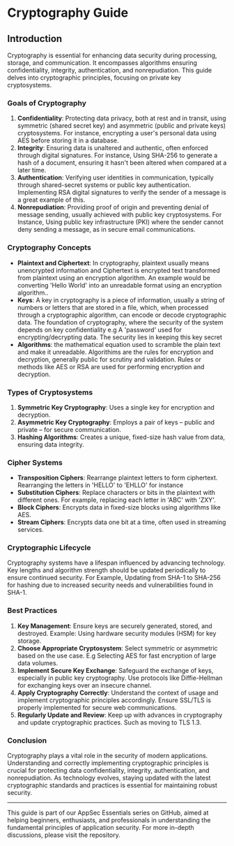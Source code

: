 # Cryptography Guide

## Introduction

Cryptography is essential for enhancing data security during processing, storage, and communication. It encompasses algorithms ensuring confidentiality, integrity, authentication, and nonrepudiation. This guide delves into cryptographic principles, focusing on private key cryptosystems.

### Goals of Cryptography

1. **Confidentiality**: Protecting data privacy, both at rest and in transit, using symmetric (shared secret key) and asymmetric (public and private keys) cryptosystems.  For instance, encrypting a user's personal data using AES before storing it in a database.
2. **Integrity**: Ensuring data is unaltered and authentic, often enforced through digital signatures. For instance, Using SHA-256 to generate a hash of a document, ensuring it hasn't been altered when compared at a later time.
3. **Authentication**: Verifying user identities in communication, typically through shared-secret systems or public key authentication.  Implementing RSA digital signatures to verify the sender of a message is a great example of this.
4. **Nonrepudiation**: Providing proof of origin and preventing denial of message sending, usually achieved with public key cryptosystems. For Instance, Using public key infrastructure (PKI) where the sender cannot deny sending a message, as in secure email communications.

### Cryptography Concepts

- **Plaintext and Ciphertext**: In cryptography, plaintext usually means unencrypted information and Ciphertext is encrypted text transformed from plaintext using an encryption algorithm. An example would be converting 'Hello World' into an unreadable format using an encryption algorithm..
- **Keys**: A key in cryptography is a piece of information, usually a string of numbers or letters that are stored in a file, which, when processed through a cryptographic algorithm, can encode or decode cryptographic data. The foundation of cryptography, where the security of the system depends on key confidentiality e.g A 'password' used for encrypting/decrypting data. The security lies in keeping this key secret
- **Algorithms**: the mathematical equation used to scramble the plain text and make it unreadable. Algorithims are the rules for encryption and decryption, generally public for scrutiny and validation. Rules or methods like AES or RSA are used for performing encryption and decryption.

### Types of Cryptosystems

1. **Symmetric Key Cryptography**: Uses a single key for encryption and decryption.
2. **Asymmetric Key Cryptography**: Employs a pair of keys – public and private – for secure communication.
3. **Hashing Algorithms**: Creates a unique, fixed-size hash value from data, ensuring data integrity.

### Cipher Systems

- **Transposition Ciphers**: Rearrange plaintext letters to form ciphertext.  Rearranging the letters in 'HELLO' to 'EHLLO' for instance
- **Substitution Ciphers**: Replace characters or bits in the plaintext with different ones. For example, replacing each letter in 'ABC' with 'ZXY'.
- **Block Ciphers**: Encrypts data in fixed-size blocks using algorithms like AES.
- **Stream Ciphers**: Encrypts data one bit at a time, often used in streaming services.

### Cryptographic Lifecycle

Cryptography systems have a lifespan influenced by advancing technology. Key lengths and algorithm strength should be updated periodically to ensure continued security. For Example, Updating from SHA-1 to SHA-256 for hashing due to increased security needs and vulnerabilities found in SHA-1.

### Best Practices

1. **Key Management**: Ensure keys are securely generated, stored, and destroyed. Example: Using hardware security modules (HSM) for key storage.
2. **Choose Appropriate Cryptosystem**: Select symmetric or asymmetric based on the use case.  E.g Selecting AES for fast encryption of large data volumes.
3. **Implement Secure Key Exchange**: Safeguard the exchange of keys, especially in public key cryptography. Use protocols like Diffie-Hellman for exchanging keys over an insecure channel.
4. **Apply Cryptography Correctly**: Understand the context of usage and implement cryptographic principles accordingly. Ensure SSL/TLS is properly implemented for secure web communications.
5. **Regularly Update and Review**: Keep up with advances in cryptography and update cryptographic practices.  Such as moving to TLS 1.3.

### Conclusion

Cryptography plays a vital role in the security of modern applications. Understanding and correctly implementing cryptographic principles is crucial for protecting data confidentiality, integrity, authentication, and nonrepudiation. As technology evolves, staying updated with the latest cryptographic standards and practices is essential for maintaining robust security.

----------

This guide is part of our AppSec Essentials series on GitHub, aimed at helping beginners, enthusiasts, and professionals in understanding the fundamental principles of application security. For more in-depth discussions, please visit the repository.
